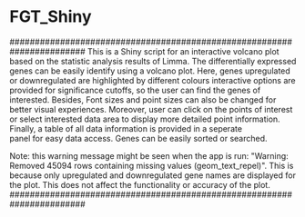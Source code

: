 # FGT_Shiny
#######################################################################
This is a Shiny script for an interactive volcano plot based on the statistic analysis results of Limma. The differentially expressed genes can be easily identify using a volcano plot. Here, genes upregulated or downregulated are highlighted by different colours interactive options are provided for significance cutoffs, so the user can find the genes of interested.  Besides, Font sizes and point sizes can also be changed for better visual experiences. Moreover, user can click on the points of interest or select interested data area to display more detailed point information. Finally, a table of all data information is provided in a seperate  
panel for easy data access. Genes can be easily sorted or searched. 
                                                                     
Note: this warning message might be seen when the app is run: "Warning: Removed 45094 rows containing missing values (geom_text_repel)". This is because only upregulated and downregulated gene names are displayed for the plot. This does not affect the functionality or accuracy of the plot.                  
#######################################################################
